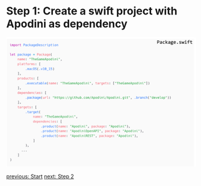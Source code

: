 # Step 1: Create a swift project with Apodini as dependency

![step-1](./info-material/Apodini-OAS-Instructions/step-1.png)

[previous: Start](./manual.md) [next: Step 2](./step-2.md)
